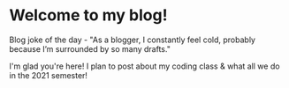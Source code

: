 # Welcome to my blog!

Blog joke of the day - "As a blogger, I constantly feel cold, probably because I’m surrounded by so many drafts." 

I'm glad you're here! I plan to post about my coding class & what all we do in the 2021 semester!
